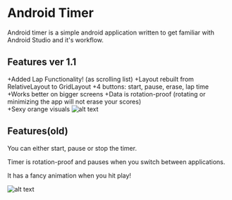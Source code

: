 # Android Timer
Android timer is a simple android application written to get familiar with Android Studio and it's workflow.

## Features ver 1.1
+Added Lap Functionality! (as scrolling list)
+Layout rebuilt from RelativeLayout to GridLayout
+4 buttons: start, pause, erase, lap time
+Works better on bigger screens
+Data is rotation-proof (rotating or minimizing the app will not erase your scores)  
+Sexy orange visuals
![alt text](https://i.imgur.com/cC9JXRR.png)

## Features(old)
You can either start, pause or stop the timer.

Timer is rotation-proof and pauses when you switch between applications.

It has a fancy animation when you hit play!

![alt text](https://i.imgur.com/h07fAt4.png)
